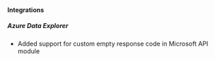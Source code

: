
#### Integrations

##### Azure Data Explorer

- Added support for custom empty response code in Microsoft API module

